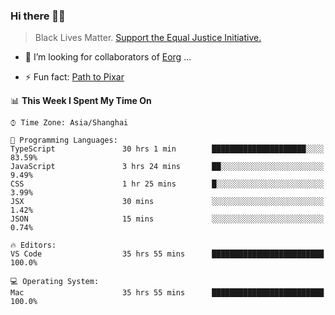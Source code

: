 ### Hi there 👋🏿

<!--
**007tom/007tom** is a ✨ _special_ ✨ repository because its `README.md` (this file) appears on your GitHub profile.

Here are some ideas to get you started:
-->

> Black Lives Matter. [Support the Equal Justice Initiative.](https://support.eji.org/give/153413/#!/donation/checkout)

<!--
- 🔭 I’m currently working on ...
- 🌱 I’m currently learning ...
-->
- 👯 I’m looking for collaborators of [Eorg](https://github.com/zhyd1997/Eorg) ...

<!--
- 🤔 I’m looking for help with ...
- 💬 Ask me about ...
- 📫 How to reach me: ...
- 😄 Pronouns: ...
-->

- ⚡ Fun fact: [Path to Pixar](https://bunnyhobby.github.io/)
<!--
-->

<!--START_SECTION:waka-->
📊 **This Week I Spent My Time On** 

```text
⌚︎ Time Zone: Asia/Shanghai

💬 Programming Languages: 
TypeScript               30 hrs 1 min        █████████████████████░░░░   83.59% 
JavaScript               3 hrs 24 mins       ██░░░░░░░░░░░░░░░░░░░░░░░   9.49% 
CSS                      1 hr 25 mins        █░░░░░░░░░░░░░░░░░░░░░░░░   3.99% 
JSX                      30 mins             ░░░░░░░░░░░░░░░░░░░░░░░░░   1.42% 
JSON                     15 mins             ░░░░░░░░░░░░░░░░░░░░░░░░░   0.74%

🔥 Editors: 
VS Code                  35 hrs 55 mins      █████████████████████████   100.0%

💻 Operating System: 
Mac                      35 hrs 55 mins      █████████████████████████   100.0%

```


<!--END_SECTION:waka-->
